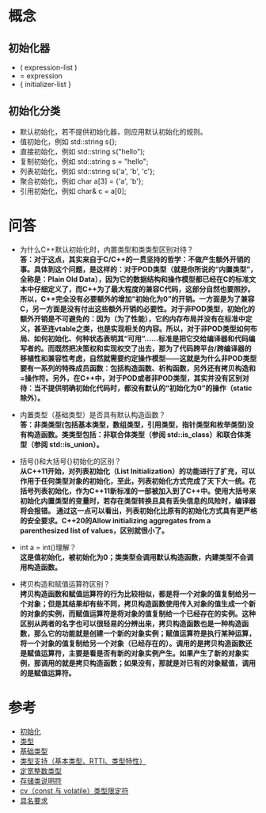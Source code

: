 
概念
======
## 初始化器
+ ( expression-list )
+ = expression
+ { initializer-list }

## 初始化分类
* 默认初始化，若不提供初始化器，则应用默认初始化的规则。
* 值初始化，例如 std::string s{};
* 直接初始化，例如 std::string s("hello");
* 复制初始化，例如 std::string s = "hello";
* 列表初始化，例如 std::string s{'a', 'b', 'c'};
* 聚合初始化，例如 char a[3] = {'a', 'b'};
* 引用初始化，例如 char& c = a[0];

问答
======
- 为什么C++默认初始化时，内置类型和类类型区别对待？  
**答：对于这点，其实来自于C/C++的一贯坚持的哲学：不做产生额外开销的事。具体到这个问题，是这样的：对于POD类型（就是你所说的“内置类型”，全称是：Plain Old Data），因为它的数据结构和操作模型都已经在C的标准文本中仔细定义了，而C++为了最大程度的兼容C代码，这部分自然也要照抄。所以，C++完全没有必要额外的增加“初始化为0”的开销。一方面是为了兼容C，另一方面是没有付出这些额外开销的必要性。对于非POD类型，初始化的额外开销是不可避免的：因为（为了性能），它的内存布局并没有在标准中定义，甚至连vtable之类，也是实现相关的内容。所以，对于非POD类型如何布局、如何初始化、何种状态表明其“可用”……标准是把它交给编译器和代码编写者的。而既然把决策权和实现权交了出去，那为了代码跨平台/跨编译器的移植性和兼容性考虑，自然就需要约定操作模型——这就是为什么非POD类型要有一系列的特殊成员函数：包括构造函数、析构函数，另外还有拷贝构造和=操作符。另外，在C++中，对于POD或者非POD类型，其实并没有区别对待：当不提供明确初始化代码时，都没有默认的“初始化为0”的操作（static除外）。**

- 内置类型（基础类型）是否具有默认构造函数？  
**答：非类类型(包括基本类型，数组类型，引用类型，指针类型和枚举类型)没有构造函数。类类型包括：非联合体类型（参阅 std::is_class）和联合体类型（参阅 std::is_union）。**

- 括号()和大括号{}初始化的区别？  
  **从C++11开始，对列表初始化（List Initialization）的功能进行了扩充，可以作用于任何类型对象的初始化，至此，列表初始化方式完成了天下大一统。花括号列表初始化，作为C++11新标准的一部被加入到了C++中。使用大括号来初始化内置类型的变量时，若存在类型转换且具有丢失信息的风险时，编译器将会报错。  通过这一点可以看出，列表初始化比原有的初始化方式具有更严格的安全要求。C++20的Allow initializing aggregates from a parenthesized list of values，区别就很小了。**

- int a = int()理解？  
  **这是值初始化，被初始化为0；类类型会调用默认构造函数，内建类型不会调用构造函数。**

- 拷贝构造和赋值运算符区别？  
  **拷贝构造函数和赋值运算符的行为比较相似，都是将一个对象的值复制给另一个对象；但是其结果却有些不同，拷贝构造函数使用传入对象的值生成一个新的对象的实例，而赋值运算符是将对象的值复制给一个已经存在的实例。这种区别从两者的名字也可以很轻易的分辨出来，拷贝构造函数也是一种构造函数，那么它的功能就是创建一个新的对象实例；赋值运算符是执行某种运算，将一个对象的值复制给另一个对象（已经存在的）。调用的是拷贝构造函数还是赋值运算符，主要是看是否有新的对象实例产生。如果产生了新的对象实例，那调用的就是拷贝构造函数；如果没有，那就是对已有的对象赋值，调用的是赋值运算符。**

参考
======
+ [初始化](https://zh.cppreference.com/w/cpp/language/initialization)
+ [类型](https://zh.cppreference.com/w/cpp/language/type)
+ [基础类型](https://zh.cppreference.com/w/cpp/language/types)
+ [类型支持（基本类型、RTTI、类型特性）](https://zh.cppreference.com/w/cpp/types)
+ [定宽整数类型](https://zh.cppreference.com/w/cpp/types/integer)
+ [存储类说明符](https://zh.cppreference.com/w/cpp/language/storage_duration)
+ [cv（const 与 volatile）类型限定符](https://zh.cppreference.com/w/cpp/language/cv)
+ [具名要求](https://zh.cppreference.com/w/cpp/named_req)
